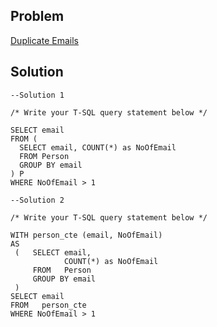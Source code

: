 ## Problem

[Duplicate Emails](https://leetcode.com/problems/duplicate-emails/submissions/)

## Solution

    --Solution 1
    
    /* Write your T-SQL query statement below */

    SELECT email 
    FROM (
      SELECT email, COUNT(*) as NoOfEmail
      FROM Person 
      GROUP BY email
    ) P
    WHERE NoOfEmail > 1
    
    --Solution 2
    
    /* Write your T-SQL query statement below */

    WITH person_cte (email, NoOfEmail)
    AS
     (   SELECT email,
                COUNT(*) as NoOfEmail
         FROM   Person
         GROUP BY email
     )
    SELECT email
    FROM   person_cte
    WHERE NoOfEmail > 1
